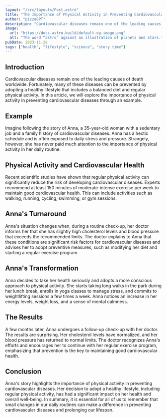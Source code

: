 ```yaml
---
layout: "/src/layouts/Post.astro"
title: "The Importance of Physical Activity in Preventing Cardiovascular Diseases"
author: "pizzaGPT"
description: "Cardiovascular diseases remain one of the leading causes of death worldwide. Fortunately, many of these diseases can be prevented by adopting a healthy lifestyle that includes a balanced diet and regular physical activity."
image:
  url: "https://docs.astro.build/default-og-image.png"
  alt: "The word “astro” against an illustration of planets and stars."
pubDate: 2023-11-28
tags: ["health", "lifestyle", "science", "story time"]
---
```

## Introduction
Cardiovascular diseases remain one of the leading causes of death worldwide. Fortunately, many of these diseases can be prevented by adopting a healthy lifestyle that includes a balanced diet and regular physical activity. In this article, we will explore the importance of physical activity in preventing cardiovascular diseases through an example.

## Example
Imagine following the story of Anna, a 35-year-old woman with a sedentary job and a family history of cardiovascular diseases. Anna has a hectic schedule and is often exposed to daily stress and pressure. Strangely, however, she has never paid much attention to the importance of physical activity in her daily routine.

## Physical Activity and Cardiovascular Health
Recent scientific studies have shown that regular physical activity can significantly reduce the risk of developing cardiovascular diseases. Experts recommend at least 150 minutes of moderate-intense exercise per week to maintain good cardiovascular health. This can include activities such as walking, running, cycling, swimming, or gym sessions.

## Anna's Turnaround
Anna's situation changes when, during a routine check-up, her doctor informs her that she has slightly high cholesterol levels and blood pressure that exceeds the recommended limits. The doctor explains to Anna that these conditions are significant risk factors for cardiovascular diseases and advises her to adopt preventive measures, such as modifying her diet and starting a regular exercise program.

## Anna's Transformation
Anna decides to take her health seriously and adopts a more conscious approach to physical activity. She starts taking long walks in the park during her lunch break, enrolls in yoga classes to manage stress, and commits to weightlifting sessions a few times a week. Anna notices an increase in her energy levels, weight loss, and a sense of mental calmness.

## The Results
A few months later, Anna undergoes a follow-up check-up with her doctor. The results are surprising. Her cholesterol levels have normalized, and her blood pressure has returned to normal limits. The doctor recognizes Anna's efforts and encourages her to continue with her regular exercise program, emphasizing that prevention is the key to maintaining good cardiovascular health.

## Conclusion
Anna's story highlights the importance of physical activity in preventing cardiovascular diseases. Her decision to adopt a healthy lifestyle, including regular physical activity, has had a significant impact on her health and overall well-being. In summary, it is essential for all of us to remember that small changes in our daily routines can make a difference in preventing cardiovascular diseases and prolonging our lifespan.
